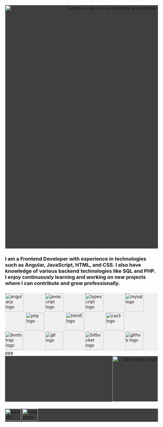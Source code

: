 <div align="center" style="background-color: rgb(63, 63, 63);">
<img width="800px" src="https://i.ibb.co/Hhb4zwg/Ilustraci-n-de-ni-o-en-bicicleta-al-atardecer-xtrafondos-com.jpg" alt="Ilustraci-n-de-ni-o-en-bicicleta-al-atardecer-xtrafondos-com" border="0">
</div>

###

<h3 align="left" style="background-color: rgb(63, 63, 63) color: white">
  I am a Frontend Developer with experience in technologies such as Angular, JavaScript, HTML, and CSS. I also have knowledge of various backend technologies like SQL and PHP. I enjoy continuously learning and working on new projects where I can contribute and grow professionally.
</h3>

###
<div style="background-color: #f0f0f0;>
  <div align="center">
    <img src="https://cdn.jsdelivr.net/gh/devicons/devicon/icons/angularjs/angularjs-original.svg" height="60" alt="angularjs logo"  />
    <img width="64" />
    <img src="https://cdn.jsdelivr.net/gh/devicons/devicon/icons/javascript/javascript-original.svg" height="60" alt="javascript logo"  />
    <img width="64" />
    <img src="https://cdn.jsdelivr.net/gh/devicons/devicon/icons/typescript/typescript-original.svg" height="60" alt="typescript logo"  />
    <img width="64" />
    <img src="https://cdn.jsdelivr.net/gh/devicons/devicon/icons/mysql/mysql-original.svg" height="60" alt="mysql logo"  />
    <img width="64" />
    <img src="https://cdn.jsdelivr.net/gh/devicons/devicon/icons/php/php-original.svg" height="60" alt="php logo"  />
    <img width="64" />
    <img src="https://cdn.jsdelivr.net/gh/devicons/devicon/icons/html5/html5-original.svg" height="60" alt="html5 logo"  />
    <img width="64" />
    <img src="https://cdn.jsdelivr.net/gh/devicons/devicon/icons/css3/css3-original.svg" height="60" alt="css3 logo"  />
    <img width="64" />
    <img src="https://cdn.jsdelivr.net/gh/devicons/devicon/icons/bootstrap/bootstrap-original.svg" height="60" alt="bootstrap logo"  />
    <img width="64" />
    <img src="https://cdn.jsdelivr.net/gh/devicons/devicon/icons/git/git-original.svg" height="60" alt="git logo"  />
    <img width="64" />
    <img src="https://cdn.jsdelivr.net/gh/devicons/devicon/icons/bitbucket/bitbucket-original.svg" height="60" alt="bitbucket logo"  />
    <img width="64" />
    <img src="https://cdn.jsdelivr.net/gh/devicons/devicon/icons/github/github-original.svg" height="60" alt="github logo"  />
  </div>
  </div>
###

<div align="right" style="background-color: rgb(63, 63, 63);">
  <img src="https://github-readme-stats.vercel.app/api/top-langs?username=ivaneichenberger&locale=en&hide_title=true&layout=compact&card_width=320&langs_count=6&theme=monokai&hide_border=true&order=2" height="150" alt="languages graph" />
</div>

###

<div align="left" style="background-color: rgb(63, 63, 63);">
  <a href="https://www.linkedin.com/in/ivan-eichenberger-2104b0293/" target="_blank">
    <img src="https://raw.githubusercontent.com/maurodesouza/profile-readme-generator/master/src/assets/icons/social/linkedin/default.svg" width="52" height="40" alt="linkedin logo" />
  </a>
  <a href="https://www.instagram.com/ivan.eich/" target="_blank">
    <img src="https://raw.githubusercontent.com/maurodesouza/profile-readme-generator/master/src/assets/icons/social/instagram/default.svg" width="52" height="40" alt="instagram logo" />
  </a>
</div>

###
